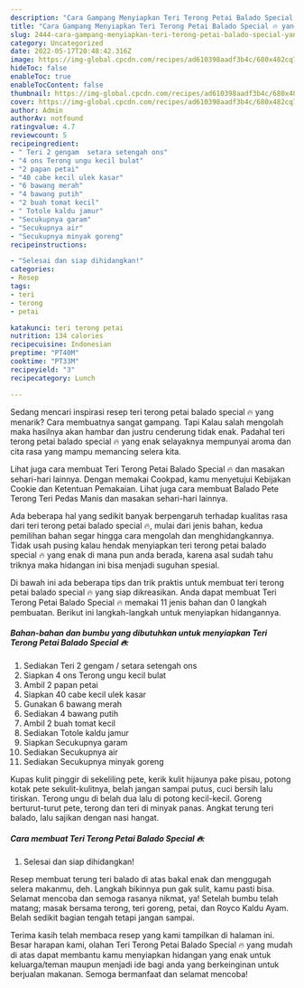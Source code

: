 ```yaml
---
description: "Cara Gampang Menyiapkan Teri Terong Petai Balado Special 🔥 yang Menggugah Selera"
title: "Cara Gampang Menyiapkan Teri Terong Petai Balado Special 🔥 yang Menggugah Selera"
slug: 2444-cara-gampang-menyiapkan-teri-terong-petai-balado-special-yang-menggugah-selera
category: Uncategorized
date: 2022-05-17T20:48:42.316Z
image: https://img-global.cpcdn.com/recipes/ad610398aadf3b4c/680x482cq70/teri-terong-petai-balado-special-foto-resep-utama.jpg
hideToc: false
enableToc: true
enableTocContent: false
thumbnail: https://img-global.cpcdn.com/recipes/ad610398aadf3b4c/680x482cq70/teri-terong-petai-balado-special-foto-resep-utama.jpg
cover: https://img-global.cpcdn.com/recipes/ad610398aadf3b4c/680x482cq70/teri-terong-petai-balado-special-foto-resep-utama.jpg
author: Admin
authorAv: notfound
ratingvalue: 4.7
reviewcount: 5
recipeingredient:
- " Teri 2 gengam  setara setengah ons"
- "4 ons Terong ungu kecil bulat"
- "2 papan petai"
- "40 cabe kecil ulek kasar"
- "6 bawang merah"
- "4 bawang putih"
- "2 buah tomat kecil"
- " Totole kaldu jamur"
- "Secukupnya garam"
- "Secukupnya air"
- "Secukupnya minyak goreng"
recipeinstructions:

- "Selesai dan siap dihidangkan!"
categories:
- Resep
tags:
- teri
- terong
- petai

katakunci: teri terong petai 
nutrition: 134 calories
recipecuisine: Indonesian
preptime: "PT40M"
cooktime: "PT33M"
recipeyield: "3"
recipecategory: Lunch

---
```



Sedang mencari inspirasi resep teri terong petai balado special 🔥 yang menarik? Cara membuatnya sangat gampang. Tapi Kalau salah mengolah maka hasilnya akan hambar dan justru cenderung tidak enak. Padahal teri terong petai balado special 🔥 yang enak selayaknya mempunyai aroma dan cita rasa yang mampu memancing selera kita.


Lihat juga cara membuat Teri Terong Petai Balado Special 🔥 dan masakan sehari-hari lainnya. Dengan memakai Cookpad, kamu menyetujui Kebijakan Cookie dan Ketentuan Pemakaian. Lihat juga cara membuat Balado Pete Terong Teri Pedas Manis dan masakan sehari-hari lainnya.

Ada beberapa hal yang sedikit banyak berpengaruh terhadap kualitas rasa dari teri terong petai balado special 🔥, mulai dari jenis bahan, kedua pemilihan bahan segar hingga cara mengolah dan menghidangkannya. Tidak usah pusing kalau hendak menyiapkan teri terong petai balado special 🔥 yang enak di mana pun anda berada, karena asal sudah tahu triknya maka hidangan ini bisa menjadi suguhan spesial.


Di bawah ini ada beberapa tips dan trik praktis untuk membuat teri terong petai balado special 🔥 yang siap dikreasikan. Anda dapat membuat Teri Terong Petai Balado Special 🔥 memakai 11 jenis bahan dan 0 langkah pembuatan. Berikut ini langkah-langkah untuk menyiapkan hidangannya.

<!--inarticleads1-->

##### Bahan-bahan dan bumbu yang dibutuhkan untuk menyiapkan Teri Terong Petai Balado Special 🔥:

1. Sediakan  Teri 2 gengam / setara setengah ons
1. Siapkan 4 ons Terong ungu kecil bulat
1. Ambil 2 papan petai
1. Siapkan 40 cabe kecil ulek kasar
1. Gunakan 6 bawang merah
1. Sediakan 4 bawang putih
1. Ambil 2 buah tomat kecil
1. Sediakan  Totole kaldu jamur
1. Siapkan Secukupnya garam
1. Sediakan Secukupnya air
1. Sediakan Secukupnya minyak goreng


Kupas kulit pinggir di sekeliling pete, kerik kulit hijaunya pake pisau, potong kotak pete sekulit-kulitnya, belah jangan sampai putus, cuci bersih lalu tiriskan. Terong ungu di belah dua lalu di potong kecil-kecil⁣. Goreng berturut-turut pete, terong dan teri di minyak panas. Angkat terung teri balado, lalu sajikan dengan nasi hangat. 

<!--inarticleads2-->

##### Cara membuat Teri Terong Petai Balado Special 🔥:


1. Selesai dan siap dihidangkan!

Resep membuat terung teri balado di atas bakal enak dan menggugah selera makanmu, deh. Langkah bikinnya pun gak sulit, kamu pasti bisa. Selamat mencoba dan semoga rasanya nikmat, ya! Setelah bumbu telah matang; masak bersama terong, teri goreng, petai, dan Royco Kaldu Ayam. Belah sedikit bagian tengah tetapi jangan sampai. 

Terima kasih telah membaca resep yang kami tampilkan di halaman ini. Besar harapan kami, olahan Teri Terong Petai Balado Special 🔥 yang mudah di atas dapat membantu kamu menyiapkan hidangan yang enak untuk keluarga/teman maupun menjadi ide bagi anda yang berkeinginan untuk berjualan makanan. Semoga bermanfaat dan selamat mencoba!

